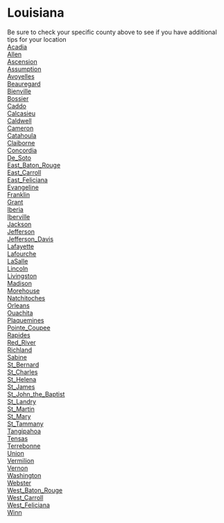 # Louisiana
Be sure to check your specific county above to see if you have additional tips for your location\
[Acadia](Acadia.md)\
[Allen](Allen.md)\
[Ascension](Ascension.md)\
[Assumption](Assumption.md)\
[Avoyelles](Avoyelles.md)\
[Beauregard](Beauregard.md)\
[Bienville](Bienville.md)\
[Bossier](Bossier.md)\
[Caddo](Caddo.md)\
[Calcasieu](Calcasieu.md)\
[Caldwell](Caldwell.md)\
[Cameron](Cameron.md)\
[Catahoula](Catahoula.md)\
[Claiborne](Claiborne.md)\
[Concordia](Concordia.md)\
[De_Soto](De_Soto.md)\
[East_Baton_Rouge](East_Baton_Rouge.md)\
[East_Carroll](East_Carroll.md)\
[East_Feliciana](East_Feliciana.md)\
[Evangeline](Evangeline.md)\
[Franklin](Franklin.md)\
[Grant](Grant.md)\
[Iberia](Iberia.md)\
[Iberville](Iberville.md)\
[Jackson](Jackson.md)\
[Jefferson](Jefferson.md)\
[Jefferson_Davis](Jefferson_Davis.md)\
[Lafayette](Lafayette.md)\
[Lafourche](Lafourche.md)\
[LaSalle](LaSalle.md)\
[Lincoln](Lincoln.md)\
[Livingston](Livingston.md)\
[Madison](Madison.md)\
[Morehouse](Morehouse.md)\
[Natchitoches](Natchitoches.md)\
[Orleans](Orleans.md)\
[Ouachita](Ouachita.md)\
[Plaquemines](Plaquemines.md)\
[Pointe_Coupee](Pointe_Coupee.md)\
[Rapides](Rapides.md)\
[Red_River](Red_River.md)\
[Richland](Richland.md)\
[Sabine](Sabine.md)\
[St_Bernard](St_Bernard.md)\
[St_Charles](St_Charles.md)\
[St_Helena](St_Helena.md)\
[St_James](St_James.md)\
[St_John_the_Baptist](St_John_the_Baptist.md)\
[St_Landry](St_Landry.md)\
[St_Martin](St_Martin.md)\
[St_Mary](St_Mary.md)\
[St_Tammany](St_Tammany.md)\
[Tangipahoa](Tangipahoa.md)\
[Tensas](Tensas.md)\
[Terrebonne](Terrebonne.md)\
[Union](Union.md)\
[Vermilion](Vermilion.md)\
[Vernon](Vernon.md)\
[Washington](Washington.md)\
[Webster](Webster.md)\
[West_Baton_Rouge](West_Baton_Rouge.md)\
[West_Carroll](West_Carroll.md)\
[West_Feliciana](West_Feliciana.md)\
[Winn](Winn.md)